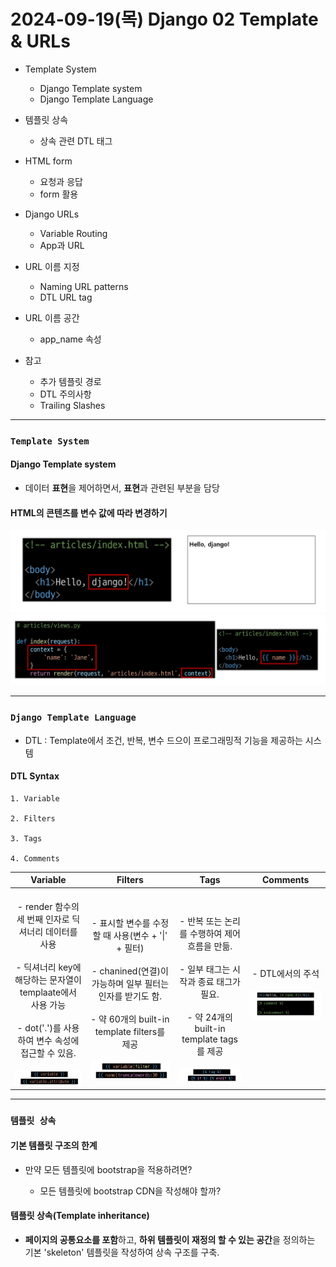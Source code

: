 # 2024-09-19(목) Django 02 Template & URLs

- Template System
  - Django Template system
  - Django Template Language

- 템플릿 상속
  - 상속 관련 DTL 태그

- HTML form
  - 요청과 응답
  - form 활용

- Django URLs
  - Variable Routing
  - App과 URL

- URL 이름 지정
  - Naming URL patterns
  - DTL URL tag

- URL 이름 공간
  - app_name 속성

- 참고
  - 추가 템플릿 경로
  - DTL 주의사항
  - Trailing Slashes

---

### `Template System`

#### Django Template system

- 데이터 **표현**을 제어하면서, **표현**과 관련된 부분을 담당

#### HTML의 콘텐츠를 변수 값에 따라 변경하기

![alt text](images/image_0.png)
![alt text](images/image_1.png)

---

### `Django Template Language`

- DTL : Template에서 조건, 반복, 변수 드으이 프로그래밍적 기능을 제공하는 시스템

#### DTL Syntax

    1. Variable

    2. Filters

    3. Tags

    4. Comments


|Variable|Filters|Tags|Comments|
|:------:|:-----:|:---:|:-----:|
|<br> - render 함수의 세 번째 인자로 딕셔너리 데이터를 사용 <br><br> - 딕셔너리 key에 해당하는 문자열이 templaate에서 사용 가능 <br><br> - dot('.')를 사용하여 변수 속성에 접근할 수 있음. <br><br> ![alt text](images/image_2.png) | <br><br> - 표시할 변수를 수정할 때 사용(변수 + '\|' + 필터) <br><br> - chanined(연결)이 가능하며 일부 필터는 인자를 받기도 함. <br><br> - 약 60개의 built-in template filters를 제공 <br><br> ![alt text](images/image_3.png)|<br><br> - 반복 또는 논리를 수행하여 제어 흐름을 만듦. <br><br> - 일부 태그는 시작과 종료 태그가 필요. <br><br> - 약 24개의 built-in template tags를 제공 <br><br> ![alt text](images/image_4.png) | <br> - DTL에서의 주석 <br><br> ![alt text](images/image_5.png)|


---

### `템플릿 상속`

#### 기본 템플릿 구조의 한계

- 만약 모든 템플릿에 bootstrap을 적용하려면?

  - 모든 템플릿에 bootstrap CDN을 작성해야 할까?

#### 템플릿 상속(Template inheritance)

- **페이지의 공통요소를 포함**하고, **하위 템플릿이 재정의 할 수 있는 공간**을 정의하는 기본 'skeleton' 템플릿을 작성하여 상속 구조를 구축.

